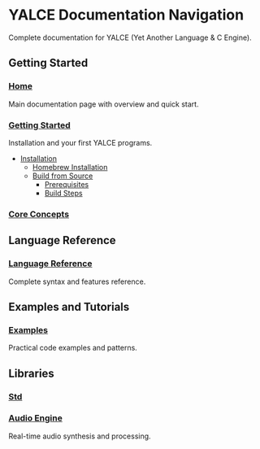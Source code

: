 # YALCE Documentation Navigation

Complete documentation for YALCE (Yet Another Language & C Engine).

## Getting Started

### [Home](index.md)
Main documentation page with overview and quick start.

### [Getting Started](getting_started.md)
Installation and your first YALCE programs.

- [Installation](getting_started.md#installation)
  - [Homebrew Installation](getting_started.md#option-1-homebrew-macos)
  - [Build from Source](getting_started.md#option-2-build-from-source)
    - [Prerequisites](getting_started.md#prerequisites)
    - [Build Steps](getting_started.md#build-steps)
### [Core Concepts](core_concepts.md)

## Language Reference
### [Language Reference](reference.md)
Complete syntax and features reference.


## Examples and Tutorials

### [Examples](examples.md)
Practical code examples and patterns.

## Libraries
### [Std](std.md)

### [Audio Engine](audio_engine.md)
Real-time audio synthesis and processing.


